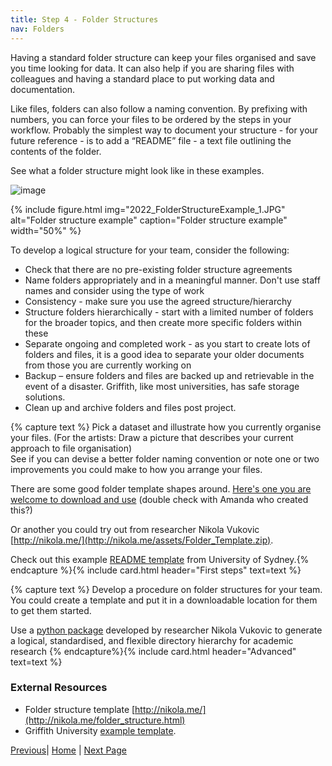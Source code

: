 ```yaml
---
title: Step 4 - Folder Structures
nav: Folders
---
```


Having a standard folder structure can keep your files organised and save you time looking for data.  It can also help if you are sharing files with colleagues and having a standard place to put working data and documentation.

Like files, folders can also follow a naming convention. By prefixing with numbers, you can force your files to be ordered by the steps in your workflow. Probably the simplest way to document your structure - for your future reference - is to add a “README” file - a text file outlining the contents of the folder. 

See what a folder structure might look like in these examples.

![image](https://github.com/guereslib/Reproducible-Research-Things/raw/master/images/folderstructure.jpg)

{% include figure.html img="2022_FolderStructureExample_1.JPG" alt="Folder structure example" caption="Folder structure example" width="50%" %}

To develop a logical structure for your team, consider the following:
* Check that there are no pre-existing folder structure agreements
* Name folders appropriately and in a meaningful manner. Don't use staff names and consider using the type of work
* Consistency - make sure you use the agreed structure/hierarchy 
* Structure folders hierarchically - start with a limited number of folders for the broader topics, and then create more specific folders within these
* Separate ongoing and completed work - as you start to create lots of folders and files, it is a good idea to separate your older documents from those you are currently working on
* Backup – ensure folders and files are backed up and retrievable in the event of a disaster. Griffith, like most universities, has safe storage solutions.
* Clean up and archive folders and files post project.

{% capture text %}
Pick a dataset and illustrate how you currently organise your files.
(For the artists: Draw a picture that describes your current approach to file organisation)  
See if you can devise a better folder naming convention or note one or two improvements you could make to how you arrange your files.

There are some good folder template shapes around. [Here's one you are welcome to download and use](https://github.com/guereslib/MyResearchProjects/archive/master.zip) (double check with Amanda who created this?)

Or another you could try out from researcher Nikola Vukovic [http://nikola.me/](http://nikola.me/assets/Folder_Template.zip).

Check out this example [README template](https://www.google.com/url?sa=t&rct=j&q=&esrc=s&source=web&cd=&ved=2ahUKEwirpZzmyNL7AhUayTgGHb8tAewQFnoECB8QAQ&url=https%3A%2F%2Flibrary.sydney.edu.au%2Fresearch%2Fdata-management%2Fdownloads%2FREADME-template.docx&usg=AOvVaw0Z3q0K1PsGivmQY-qNFpZL) from University of Sydney.{% endcapture %}{% include card.html header="First steps" text=text %}

{% capture text %}
Develop a procedure on folder structures for your team. You could create a template and put it in a downloadable location for them to get them started.

Use a [python package](https://github.com/vukovicnikola/templateproject) developed by researcher Nikola Vukovic to generate a logical, standardised, and flexible directory hierarchy for academic research {% endcapture%}{% include card.html header="Advanced" text=text %}

### External Resources
* Folder structure template [http://nikola.me/](http://nikola.me/folder_structure.html)
* Griffith University [example template](https://github.com/guereslib/MyResearchProjects/archive/master.zip).

[Previous](https:)| [Home](https:) | [Next Page](https:)
